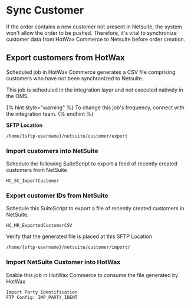 # Sync Customer
If the order contains a new customer not present in Netsuite, the system won't allow the order to be pushed. Therefore, it's vital to synchronize customer data from HotWax Commerce to Netsuite before order creation.

## Export customers from HotWax
Scheduled job in HotWax Commerce generates a CSV file comprising customers who have not been synchronized to Netsuite.

This job is scheduled in the integration layer and not executed natively in the OMS.

{% hint style="warning" %}
    To change this job's frequency, connect with the integration team.
{% endhint %}

**SFTP Location**

```
/home/{sftp-username}/netsuite/customer/export
```

### Import customers into NetSuite
Schedule the following SuiteScript to export a feed of recently created customers from NetSuite
```
HC_SC_ImportCustomer
```

### Export customer IDs from NetSuite
Schedule this SuiteScript to export a file of recently created customers in NetSuite.
```
HC_MR_ExportedCustomerCSV
```
Verify that the generated file is placed at this SFTP Location
```
/home/{sftp-username}/netsuite/customer/import/
```

### Import NetSuite Customer into HotWax
Enable this job in HotWax Commerce to consume the file generated by HotWax
```
Import Party Identification
FTP Config: IMP_PARTY_IDENT
```